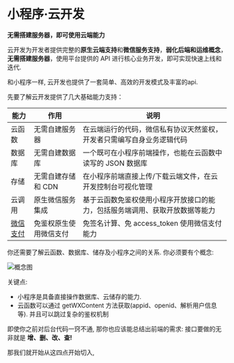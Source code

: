 

# 小程序·云开发



**无需搭建服务器，即可使用云端能力**



云开发为开发者提供完整的**原生云端支持**和**微信服务支持**，**弱化后端和运维概念**，**无需搭建服务器**，使用平台提供的 API 进行核心业务开发，即可实现快速上线和迭代.



和小程序一样, 云开发也提供了一套简单、高效的开发模式及丰富的api.



先要了解云开发提供了几大基础能力支持：

| 能力                                       | 作用          | 说明                                     |
| ---------------------------------------- | ----------- | -------------------------------------- |
| 云函数                                      | 无需自建服务器     | 在云端运行的代码，微信私有协议天然鉴权，开发者只需编写自身业务逻辑代码    |
| 数据库                                      | 无需自建数据库     | 一个既可在小程序前端操作，也能在云函数中读写的 JSON 数据库       |
| 存储                                       | 无需自建存储和 CDN | 在小程序前端直接上传/下载云端文件，在云开发控制台可视化管理         |
| 云调用                                      | 原生微信服务集成    | 基于云函数免鉴权使用小程序开放接口的能力，包括服务端调用、获取开放数据等能力 |
| [微信支付](https://developers.weixin.qq.com/miniprogram/dev/wxcloud/guide/wechatpay.html) | 免鉴权原生使用微信支付 | 免签名计算、免 access_token 使用微信支付能力          |



你还需要了解云函数、数据库、储存及小程序之间的关系. 你必须要有个概念:

![概念图](https://img-crs.vchangyi.com/2020/12/08/15c61e5989771f51e9fff393c2875364.png)

关键点:

* 小程序是具备直接操作数据库、云储存的能力.  
* 云函数可以通过 getWXContent 方法获取(appid、openid、解析用户信息等). 并且可以跳过复杂的鉴权机制



即使你之前对后台代码一窍不通, 那你也应该能总结出前端的需求:  接口要做的无非就是 **增、删、改、查!**

那我们就开始从这四点开始切入,



